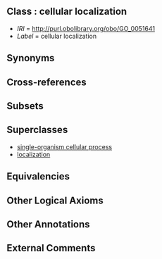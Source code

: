 
## Class : cellular localization

 * *IRI* = http://purl.obolibrary.org/obo/GO_0051641
 * *Label* = cellular localization

## Synonyms


## Cross-references


## Subsets


## Superclasses

 * [single-organism cellular process](../../GO/63/GO_0044763.md)
 * [localization](../../GO/79/GO_0051179.md)

## Equivalencies


## Other Logical Axioms


## Other Annotations


## External Comments

